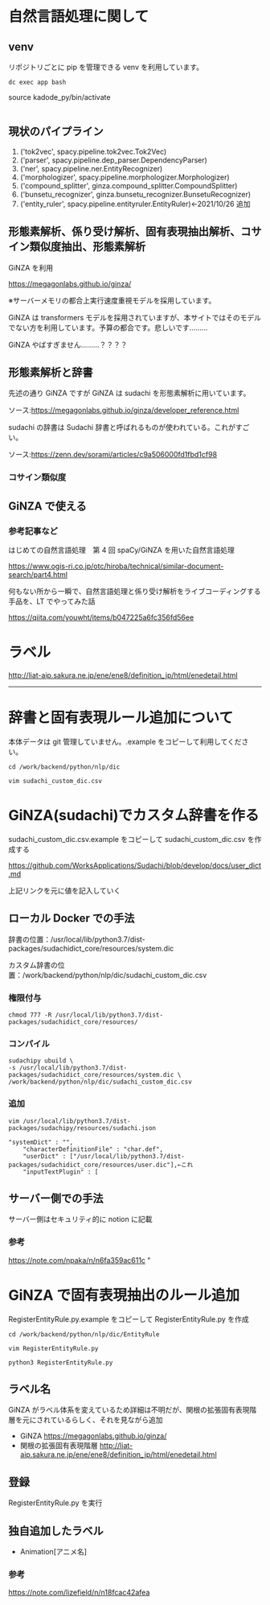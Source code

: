# 自然言語処理に関して

## venv

リポジトリごとに pip を管理できる venv を利用しています。

```
dc exec app bash
```

source kadode_py/bin/activate

```

```

## 現状のパイプライン

1. ('tok2vec', spacy.pipeline.tok2vec.Tok2Vec)
1. ('parser', spacy.pipeline.dep_parser.DependencyParser)
1. ('ner', spacy.pipeline.ner.EntityRecognizer)
1. ('morphologizer', spacy.pipeline.morphologizer.Morphologizer)
1. ('compound_splitter', ginza.compound_splitter.CompoundSplitter)
1. ('bunsetu_recognizer', ginza.bunsetu_recognizer.BunsetuRecognizer)
1. ('entity_ruler', spacy.pipeline.entityruler.EntityRuler)←2021/10/26 追加

## 形態素解析、係り受け解析、固有表現抽出解析、コサイン類似度抽出、形態素解析

GiNZA を利用

https://megagonlabs.github.io/ginza/

※サーバーメモリの都合上実行速度重視モデルを採用しています。

GiNZA は transformers モデルを採用されていますが、本サイトではそのモデルでない方を利用しています。予算の都合です。悲しいです………

GiNZA やばすぎません………？？？？

## 形態素解析と辞書

先述の通り GiNZA ですが GiNZA は sudachi を形態素解析に用いています。

ソース:https://megagonlabs.github.io/ginza/developer_reference.html

sudachi の辞書は Sudachi 辞書と呼ばれるものが使われている。これがすごい。

ソース:https://zenn.dev/sorami/articles/c9a506000fd1fbd1cf98

### コサイン類似度

## GiNZA で使える

### 参考記事など

はじめての自然言語処理　第 4 回 spaCy/GiNZA を用いた自然言語処理

https://www.ogis-ri.co.jp/otc/hiroba/technical/similar-document-search/part4.html

何もない所から一瞬で、自然言語処理と係り受け解析をライブコーディングする手品を、LT でやってみた話

https://qiita.com/youwht/items/b047225a6fc356fd56ee

# ラベル

http://liat-aip.sakura.ne.jp/ene/ene8/definition_jp/html/enedetail.html

---

# 辞書と固有表現ルール追加について

本体データは git 管理していません。.example をコピーして利用してください。

```
cd /work/backend/python/nlp/dic

vim sudachi_custom_dic.csv

```

# GiNZA(sudachi)でカスタム辞書を作る

sudachi_custom_dic.csv.example をコピーして sudachi_custom_dic.csv を作成する

https://github.com/WorksApplications/Sudachi/blob/develop/docs/user_dict.md

上記リンクを元に値を記入していく

## ローカル Docker での手法

辞書の位置：/usr/local/lib/python3.7/dist-packages/sudachidict_core/resources/system.dic

カスタム辞書の位置：/work/backend/python/nlp/dic/sudachi_custom_dic.csv

### 権限付与

```
chmod 777 -R /usr/local/lib/python3.7/dist-packages/sudachidict_core/resources/
```

### コンパイル

```
sudachipy ubuild \
-s /usr/local/lib/python3.7/dist-packages/sudachidict_core/resources/system.dic \
/work/backend/python/nlp/dic/sudachi_custom_dic.csv

```

### 追加

```
vim /usr/local/lib/python3.7/dist-packages/sudachipy/resources/sudachi.json

"systemDict" : "",
    "characterDefinitionFile" : "char.def",
    "userDict" : ["/usr/local/lib/python3.7/dist-packages/sudachidict_core/resources/user.dic"],←これ
    "inputTextPlugin" : [

```

## サーバー側での手法

サーバー側はセキュリティ的に notion に記載

### 参考

https://note.com/npaka/n/n6fa359ac611c
"

# GiNZA で固有表現抽出のルール追加

RegisterEntityRule.py.example をコピーして RegisterEntityRule.py を作成

```
cd /work/backend/python/nlp/dic/EntityRule

vim RegisterEntityRule.py

python3 RegisterEntityRule.py

```

## ラベル名

GiNZA がラベル体系を変えているため詳細は不明だが、関根の拡張固有表現階層を元にされているらしく、それを見ながら追加

-   GiNZA
    https://megagonlabs.github.io/ginza/
-   関根の拡張固有表現階層 http://liat-aip.sakura.ne.jp/ene/ene8/definition_jp/html/enedetail.html

## 登録

RegisterEntityRule.py を実行

## 独自追加したラベル

-   Animation[アニメ名]

### 参考

https://note.com/lizefield/n/n18fcac42afea
